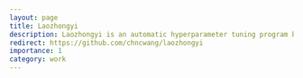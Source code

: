 ```yaml
---
layout: page
title: Laozhongyi
description: Laozhongyi is an automatic hyperparameter tuning program based on grid search and simulated annealing.
redirect: https://github.com/chncwang/laozhongyi
importance: 1
category: work
---
```

